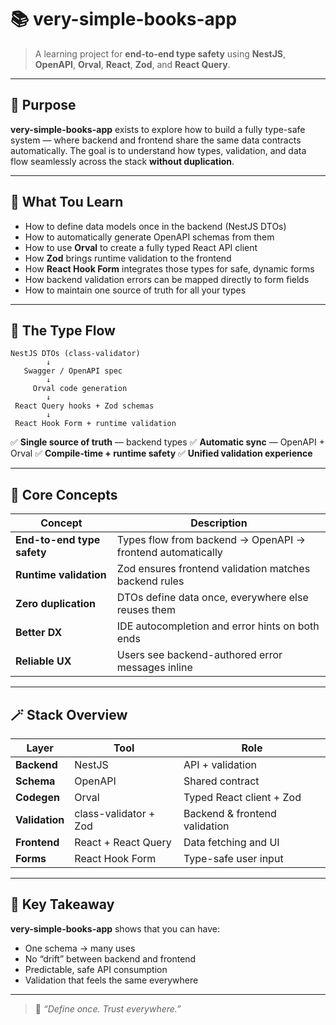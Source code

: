 # 📚 very-simple-books-app

> A learning project for **end-to-end type safety** using **NestJS**, **OpenAPI**, **Orval**, **React**, **Zod**, and **React Query**.

---

## 🎯 Purpose

**very-simple-books-app** exists to explore how to build a fully type-safe system — where backend and frontend share the same data contracts automatically.
The goal is to understand how types, validation, and data flow seamlessly across the stack **without duplication**.

---

## 🧩 What Tou Learn

* How to define data models once in the backend (NestJS DTOs)
* How to automatically generate OpenAPI schemas from them
* How to use **Orval** to create a fully typed React API client
* How **Zod** brings runtime validation to the frontend
* How **React Hook Form** integrates those types for safe, dynamic forms
* How backend validation errors can be mapped directly to form fields
* How to maintain one source of truth for all your types

---

## 🔄 The Type Flow

```
NestJS DTOs (class-validator)
        ↓
   Swagger / OpenAPI spec
        ↓
     Orval code generation
        ↓
 React Query hooks + Zod schemas
        ↓
 React Hook Form + runtime validation
```

✅ **Single source of truth** — backend types
✅ **Automatic sync** — OpenAPI + Orval
✅ **Compile-time + runtime safety**
✅ **Unified validation experience**

---

## 🧠 Core Concepts

| Concept                    | Description                                                |
| -------------------------- | ---------------------------------------------------------- |
| **End-to-end type safety** | Types flow from backend → OpenAPI → frontend automatically |
| **Runtime validation**     | Zod ensures frontend validation matches backend rules      |
| **Zero duplication**       | DTOs define data once, everywhere else reuses them         |
| **Better DX**              | IDE autocompletion and error hints on both ends            |
| **Reliable UX**            | Users see backend-authored error messages inline           |

---

## 🪄 Stack Overview

| Layer          | Tool                  | Role                          |
| -------------- | --------------------- | ----------------------------- |
| **Backend**    | NestJS                | API + validation              |
| **Schema**     | OpenAPI               | Shared contract               |
| **Codegen**    | Orval                 | Typed React client + Zod      |
| **Validation** | class-validator + Zod | Backend & frontend validation |
| **Frontend**   | React + React Query   | Data fetching and UI          |
| **Forms**      | React Hook Form       | Type-safe user input          |

---

## 🧭 Key Takeaway

**very-simple-books-app** shows that you can have:

* One schema → many uses
* No “drift” between backend and frontend
* Predictable, safe API consumption
* Validation that feels the same everywhere

---

> 💬 *“Define once. Trust everywhere.”*

